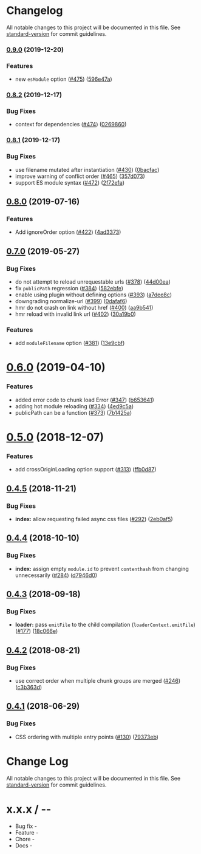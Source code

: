 # Changelog

All notable changes to this project will be documented in this file. See [standard-version](https://github.com/conventional-changelog/standard-version) for commit guidelines.

### [0.9.0](https://github.com/webpack-contrib/extract-css-chunks-webpack-plugin/compare/v0.8.2...v0.9.0) (2019-12-20)


### Features

* new `esModule` option ([#475](https://github.com/webpack-contrib/extract-css-chunks-webpack-plugin/issues/475)) ([596e47a](https://github.com/webpack-contrib/extract-css-chunks-webpack-plugin/commit/596e47a8aead53f9cc0e2b1e09a2c20e455e45c1))

### [0.8.2](https://github.com/webpack-contrib/extract-css-chunks-webpack-plugin/compare/v0.8.1...v0.8.2) (2019-12-17)


### Bug Fixes

* context for dependencies ([#474](https://github.com/webpack-contrib/extract-css-chunks-webpack-plugin/issues/474)) ([0269860](https://github.com/webpack-contrib/extract-css-chunks-webpack-plugin/commit/0269860adb0eaad477901188eea66693fedf7769))

### [0.8.1](https://github.com/webpack-contrib/extract-css-chunks-webpack-plugin/compare/v0.8.0...v0.8.1) (2019-12-17)


### Bug Fixes

* use filename mutated after instantiation ([#430](https://github.com/webpack-contrib/extract-css-chunks-webpack-plugin/issues/430)) ([0bacfac](https://github.com/webpack-contrib/extract-css-chunks-webpack-plugin/commit/0bacfac7ef4a06b4810fbc140875f7a038caa5bc))
* improve warning of conflict order ([#465](https://github.com/webpack-contrib/extract-css-chunks-webpack-plugin/issues/465)) ([357d073](https://github.com/webpack-contrib/extract-css-chunks-webpack-plugin/commit/357d073bf0259f2c44e613ad4dfcbcc8354e4be3))
* support ES module syntax ([#472](https://github.com/webpack-contrib/extract-css-chunks-webpack-plugin/issues/472)) ([2f72e1a](https://github.com/webpack-contrib/extract-css-chunks-webpack-plugin/commit/2f72e1aa267de23f121441714e88406f579e77b2))

## [0.8.0](https://github.com/webpack-contrib/extract-css-chunks-webpack-plugin/compare/v0.7.0...v0.8.0) (2019-07-16)


### Features

* Add ignoreOrder option ([#422](https://github.com/webpack-contrib/extract-css-chunks-webpack-plugin/issues/422)) ([4ad3373](https://github.com/webpack-contrib/extract-css-chunks-webpack-plugin/commit/4ad3373))



## [0.7.0](https://github.com/webpack-contrib/extract-css-chunks-webpack-plugin/compare/v0.6.0...v0.7.0) (2019-05-27)


### Bug Fixes

* do not attempt to reload unrequestable urls ([#378](https://github.com/webpack-contrib/extract-css-chunks-webpack-plugin/issues/378)) ([44d00ea](https://github.com/webpack-contrib/extract-css-chunks-webpack-plugin/commit/44d00ea))
* fix `publicPath` regression ([#384](https://github.com/webpack-contrib/extract-css-chunks-webpack-plugin/issues/384)) ([582ebfe](https://github.com/webpack-contrib/extract-css-chunks-webpack-plugin/commit/582ebfe))
* enable using plugin without defining options ([#393](https://github.com/webpack-contrib/extract-css-chunks-webpack-plugin/issues/393)) ([a7dee8c](https://github.com/webpack-contrib/extract-css-chunks-webpack-plugin/commit/a7dee8c))
* downgrading normalize-url ([#399](https://github.com/webpack-contrib/extract-css-chunks-webpack-plugin/issues/399)) ([0dafaf6](https://github.com/webpack-contrib/extract-css-chunks-webpack-plugin/commit/0dafaf6))
* hmr do not crash on link without href ([#400](https://github.com/webpack-contrib/extract-css-chunks-webpack-plugin/issues/400)) ([aa9b541](https://github.com/webpack-contrib/extract-css-chunks-webpack-plugin/commit/aa9b541))
* hmr reload with invalid link url ([#402](https://github.com/webpack-contrib/extract-css-chunks-webpack-plugin/issues/402)) ([30a19b0](https://github.com/webpack-contrib/extract-css-chunks-webpack-plugin/commit/30a19b0))


### Features

* add `moduleFilename` option ([#381](https://github.com/webpack-contrib/extract-css-chunks-webpack-plugin/issues/381)) ([13e9cbf](https://github.com/webpack-contrib/extract-css-chunks-webpack-plugin/commit/13e9cbf))



<a name="0.6.0"></a>
# [0.6.0](https://github.com/webpack-contrib/extract-css-chunks-webpack-plugin/compare/v0.5.0...v0.6.0) (2019-04-10)


### Features

* added error code to chunk load Error ([#347](https://github.com/webpack-contrib/extract-css-chunks-webpack-plugin/issues/347)) ([b653641](https://github.com/webpack-contrib/extract-css-chunks-webpack-plugin/commit/b653641))
* adding hot module reloading ([#334](https://github.com/webpack-contrib/extract-css-chunks-webpack-plugin/issues/334)) ([4ed9c5a](https://github.com/webpack-contrib/extract-css-chunks-webpack-plugin/commit/4ed9c5a))
* publicPath can be a function ([#373](https://github.com/webpack-contrib/extract-css-chunks-webpack-plugin/issues/373)) ([7b1425a](https://github.com/webpack-contrib/extract-css-chunks-webpack-plugin/commit/7b1425a))



<a name="0.5.0"></a>
# [0.5.0](https://github.com/webpack-contrib/extract-css-chunks-webpack-plugin/compare/v0.4.5...v0.5.0) (2018-12-07)


### Features

* add crossOriginLoading option support ([#313](https://github.com/webpack-contrib/extract-css-chunks-webpack-plugin/issues/313)) ([ffb0d87](https://github.com/webpack-contrib/extract-css-chunks-webpack-plugin/commit/ffb0d87))



<a name="0.4.5"></a>
## [0.4.5](https://github.com/webpack-contrib/extract-css-chunks-webpack-plugin/compare/v0.4.4...v0.4.5) (2018-11-21)


### Bug Fixes

* **index:** allow requesting failed async css files ([#292](https://github.com/webpack-contrib/extract-css-chunks-webpack-plugin/issues/292)) ([2eb0af5](https://github.com/webpack-contrib/extract-css-chunks-webpack-plugin/commit/2eb0af5))



<a name="0.4.4"></a>
## [0.4.4](https://github.com/webpack-contrib/extract-css-chunks-webpack-plugin/compare/v0.4.3...v0.4.4) (2018-10-10)


### Bug Fixes

* **index:** assign empty `module.id` to prevent `contenthash` from changing unnecessarily ([#284](https://github.com/webpack-contrib/extract-css-chunks-webpack-plugin/issues/284)) ([d7946d0](https://github.com/webpack-contrib/extract-css-chunks-webpack-plugin/commit/d7946d0))



<a name="0.4.3"></a>
## [0.4.3](https://github.com/webpack-contrib/extract-css-chunks-webpack-plugin/compare/v0.4.2...v0.4.3) (2018-09-18)


### Bug Fixes

* **loader:** pass `emitFile` to the child compilation (`loaderContext.emitFile`) ([#177](https://github.com/webpack-contrib/extract-css-chunks-webpack-plugin/issues/177)) ([18c066e](https://github.com/webpack-contrib/extract-css-chunks-webpack-plugin/commit/18c066e))



<a name="0.4.2"></a>
## [0.4.2](https://github.com/webpack-contrib/extract-css-chunks-webpack-plugin/compare/v0.4.0...v0.4.2) (2018-08-21)


### Bug Fixes

* use correct order when multiple chunk groups are merged ([#246](https://github.com/webpack-contrib/extract-css-chunks-webpack-plugin/issues/246)) ([c3b363d](https://github.com/webpack-contrib/extract-css-chunks-webpack-plugin/commit/c3b363d))



<a name="0.4.1"></a>
## [0.4.1](https://github.com/webpack-contrib/extract-css-chunks-webpack-plugin/compare/v0.4.0...v0.4.1) (2018-06-29)


### Bug Fixes

* CSS ordering with multiple entry points ([#130](https://github.com/webpack-contrib/extract-css-chunks-webpack-plugin/issues/130)) ([79373eb](https://github.com/webpack-contrib/extract-css-chunks-webpack-plugin/commit/79373eb))



# Change Log

All notable changes to this project will be documented in this file. See [standard-version](https://github.com/conventional-changelog/standard-version) for commit guidelines.

x.x.x / <year>-<month>-<day>
==================

  * Bug fix -
  * Feature -
  * Chore -
  * Docs -
